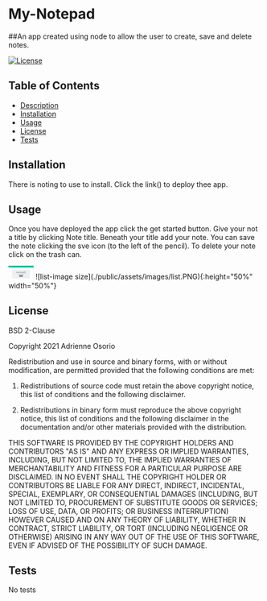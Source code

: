 # My-Notepad

##An app created using node to allow the user to create, save and delete notes.

[![License](https://img.shields.io/badge/License-BSD%202--Clause-blue.svg)](https://opensource.org/licenses/BSD-2-Clause)


## Table of Contents
  * [Description](#description)
  * [Installation](#installation)
  * [Usage](#usage)
  * [License](#license)
  * [Tests](#tests)
  

## Installation
There is noting to use to install. Click the link() to deploy thee app.

## Usage
Once you have deployed the app click the get started button. Give your not a title by clicking Note title. Beneath your title add your note. You can save the note clicking the sve icon (to the left of the pencil). To delete your note click on the trash can.

<!-- ![inital-image size](./public/assets/images/my-notepad.png){:height="50%" width="50%"} -->
<img src="./public/assets/images/my-notepad.png" width="50">
![list-image size](./public/assets/images/list.PNG){:height="50%" width="50%"}

## License
BSD 2-Clause

Copyright 2021 Adrienne Osorio

Redistribution and use in source and binary forms, with or without modification, are permitted provided that the following conditions are met:

1. Redistributions of source code must retain the above copyright notice, this list of conditions and the following disclaimer.

2. Redistributions in binary form must reproduce the above copyright notice, this list of conditions and the following disclaimer in the documentation and/or other materials provided with the distribution.

THIS SOFTWARE IS PROVIDED BY THE COPYRIGHT HOLDERS AND CONTRIBUTORS "AS IS" AND ANY EXPRESS OR IMPLIED WARRANTIES, INCLUDING, BUT NOT LIMITED TO, THE IMPLIED WARRANTIES OF MERCHANTABILITY AND FITNESS FOR A PARTICULAR PURPOSE ARE DISCLAIMED. IN NO EVENT SHALL THE COPYRIGHT HOLDER OR CONTRIBUTORS BE LIABLE FOR ANY DIRECT, INDIRECT, INCIDENTAL, SPECIAL, EXEMPLARY, OR CONSEQUENTIAL DAMAGES (INCLUDING, BUT NOT LIMITED TO, PROCUREMENT OF SUBSTITUTE GOODS OR SERVICES; LOSS OF USE, DATA, OR PROFITS; OR BUSINESS INTERRUPTION) HOWEVER CAUSED AND ON ANY THEORY OF LIABILITY, WHETHER IN CONTRACT, STRICT LIABILITY, OR TORT (INCLUDING NEGLIGENCE OR OTHERWISE) ARISING IN ANY WAY OUT OF THE USE OF THIS SOFTWARE, EVEN IF ADVISED OF THE POSSIBILITY OF SUCH DAMAGE.

## Tests
No tests
